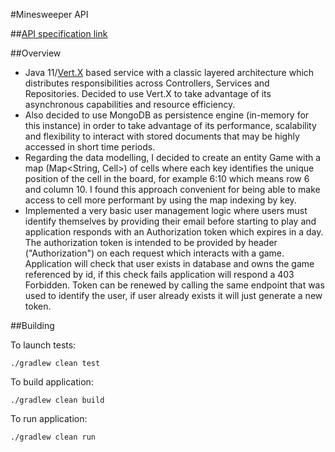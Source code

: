 #Minesweeper API

##[API specification link](http://155.138.208.11:8080/v1/documentation)

##Overview

* Java 11/[Vert.X](https://vertx.io/) based service with a classic layered architecture which distributes responsibilities across Controllers, Services and Repositories.
Decided to use Vert.X to take advantage of its asynchronous capabilities and resource efficiency.
* Also decided to use MongoDB as persistence engine (in-memory for this instance) in order to take advantage of its performance, scalability and flexibility to interact with stored documents that may be highly accessed in short time periods.
* Regarding the data modelling, I decided to create an entity Game with a map (Map<String, Cell>) of cells where each key identifies the unique position of the cell in the board, for example 6:10 which means row 6 and column 10.
I found this approach convenient for being able to make access to cell more performant by using the map indexing by key.
* Implemented a very basic user management logic where users must identify themselves by providing their email before starting to play and application responds with an Authorization token which expires in a day.
  The authorization token is intended to be provided by header ("Authorization") on each request which interacts with a game.
  Application will check that user exists in database and owns the game referenced by id, if this check fails application will respond a 403 Forbidden.
  Token can be renewed by calling the same endpoint that was used to identify the user, if user already exists it will just generate a new token.

##Building

To launch tests:
```
./gradlew clean test
```

To build application:
```
./gradlew clean build
```

To run application:
```
./gradlew clean run
```

